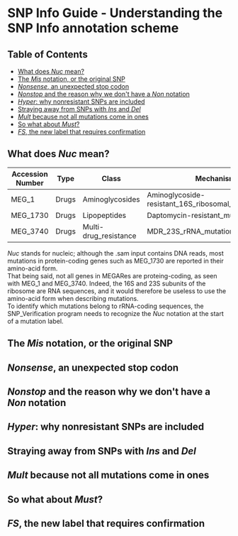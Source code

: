 # SNP Info Guide - Understanding the SNP Info annotation scheme
## Table of Contents
- [What does *Nuc* mean?](https://github.com/Isabella136/AmrPlusPlus_SNP/new/main/data#what-does-nuc-mean)
- [The *Mis* notation, or the original SNP](https://github.com/Isabella136/AmrPlusPlus_SNP/new/main/data#the-mis-notation-or-the-original-snp)
- [*Nonsense*, an unexpected stop codon](https://github.com/Isabella136/AmrPlusPlus_SNP/new/main/data#nonsense-an-unexpected-stop-codon)
- [*Nonstop* and the reason why we don't have a *Non* notation](https://github.com/Isabella136/AmrPlusPlus_SNP/new/main/data#nonstop-and-the-reason-why-we-dont-have-a-non-notation)
- [*Hyper*: why nonresistant SNPs are included](https://github.com/Isabella136/AmrPlusPlus_SNP/new/main/data#hyper-why-nonresistant-snps-are-included)
- [Straying away from SNPs with *Ins* and *Del*](https://github.com/Isabella136/AmrPlusPlus_SNP/new/main/data#straying-away-from-snps-with-ins-and-del)
- [*Mult* because not all mutations come in ones](https://github.com/Isabella136/AmrPlusPlus_SNP/new/main/data#mult-because-not-all-mutations-come-in-ones)
- [So what about *Must*?](https://github.com/Isabella136/AmrPlusPlus_SNP/new/main/data#so-what-about-must)
- [*FS*, the new label that requires confirmation](https://github.com/Isabella136/AmrPlusPlus_SNP/new/main/data#so-what-about-must)
## What does *Nuc* mean?
| Accession Number | Type  | Class                 | Mechanism                                              | Group  | Mutations                |                         |                        |                      |
|------------------|-------|-----------------------|--------------------------------------------------------|--------|--------------------------|-------------------------|------------------------|----------------------|
| MEG_1            | Drugs | Aminoglycosides       | Aminoglycoside-resistant_16S_ribosomal_subunit_protein | A16S   | Nuc:A1192G_GGATG_CGTCA   | Nuc:C1193GT_GATGA_GTCAA | Nuc:G1194C_ATGAC_TCAAG |                      |
| MEG_1730         | Drugs | Lipopeptides          | Daptomycin-resistant_mutant                            | CLS    | Mis:L52F_AWLLV_VFLPL     | Mis:T33N_LLFAF_IIFME    | Mis:F60S_LPLFG_ILYLL   | Mis:A23V_SIFIG_FILNL |
| MEG_3740         | Drugs | Multi-drug_resistance | MDR_23S_rRNA_mutation                                  | MDR23S | Nuc:A2071CGT_GACGG_AAGAC | Nuc:A2072GC_ACGGA_AGACC |                        |                      |

*Nuc* stands for nucleic; although the .sam input contains DNA reads, most mutations in protein-coding genes such as MEG_1730 are reported in their amino-acid form.  
That being said, not all genes in MEGARes are proteing-coding, as seen with MEG_1 and MEG_3740.
Indeed, the 16S and 23S subunits of the ribosome are RNA sequences, and it would therefore be useless to use the amino-acid form when describing mutations.  
To identify which mutations belong to rRNA-coding sequences, the SNP_Verification program needs to recognize the *Nuc* notation at the start of a mutation label.
## The *Mis* notation, or the original SNP

## *Nonsense*, an unexpected stop codon
## *Nonstop* and the reason why we don't have a *Non* notation
## *Hyper*: why nonresistant SNPs are included
## Straying away from SNPs with *Ins* and *Del*
## *Mult* because not all mutations come in ones
## So what about *Must*?
## *FS*, the new label that requires confirmation
